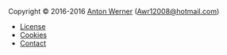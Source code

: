 Copyright &copy; 2016-2016 [Anton Werner](https://Anton.werner) (Awr12008@hotmail.com)

* [License](license)
* [Cookies](cookies)
* [Contact](contact)
